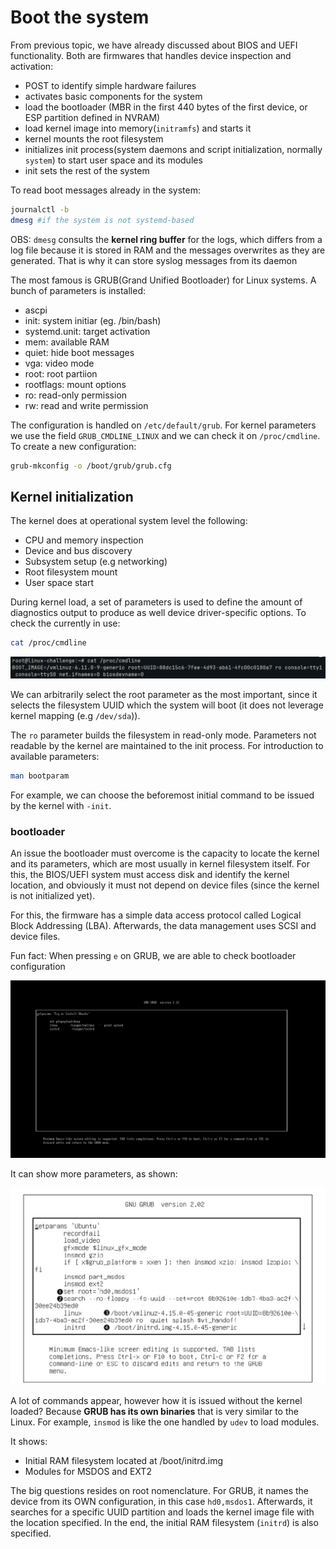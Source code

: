 # Boot the system

From previous topic, we have already discussed about BIOS and UEFI functionality. Both are firmwares that handles device inspection and activation:
- POST to identify simple hardware failures
- activates basic components for the system
- load the bootloader (MBR in the first 440 bytes of the first device, or ESP partition defined in NVRAM)
- load kernel image into memory(```initramfs```) and starts it 
- kernel mounts the root filesystem
- initializes init process(system daemons and script initialization, normally ```system```) to start user space and its modules
- init sets the rest of the system

To read boot messages already in the system:
```bash
journalctl -b
dmesg #if the system is not systemd-based
```

OBS: ```dmesg``` consults the **kernel ring buffer** for the logs, which differs from a log file because it is stored in RAM and the messages overwrites as they are generated. That is why it can store syslog messages from its daemon

The most famous is GRUB(Grand Unified Bootloader) for Linux systems. A bunch of parameters is installed:
- ascpi
- init: system initiar (eg. /bin/bash)
- systemd.unit: target activation
- mem: available RAM
- quiet: hide boot messages
- vga: video mode
- root: root partiion
- rootflags: mount options
- ro: read-only permission
- rw: read and write permission

The configuration is handled on ```/etc/default/grub```. For kernel parameters we use the field ```GRUB_CMDLINE_LINUX``` and we can check it on ```/proc/cmdline```. To create a new configuration:
```bash
grub-mkconfig -o /boot/grub/grub.cfg
```

## Kernel initialization

The kernel does at operational system level the following:
- CPU and memory inspection
- Device and bus discovery
- Subsystem setup (e.g networking)
- Root filesystem mount
- User space start


During kernel load, a set of parameters is used to define the amount of diagnostics output to produce as well device driver-specific options. To check the currently in use:
```bash
cat /proc/cmdline
```

![cmdline](../images/cmdline.png)

We can arbitrarily select the root parameter as the most important, since it selects the filesystem UUID which the system will boot (it does not leverage kernel mapping (e.g ```/dev/sda```)).

The ```ro``` parameter builds the filesystem in read-only mode. Parameters not readable by the kernel are maintained to the init process. For introduction to available parameters:
```bash
man bootparam
```

For example, we can choose the beforemost initial command to be issued by the kernel with ```-init```.

### bootloader

An issue the bootloader must overcome is the capacity to locate the kernel and its parameters, which are most usually in kernel filesystem itself. For this, the BIOS/UEFI system must access disk and identify the kernel location, and obviously it must not depend on device files (since the kernel is not initialized yet).

For this, the firmware has a simple data access protocol called Logical Block Addressing (LBA). Afterwards, the data management uses SCSI and device files.

Fun fact: When pressing ```e``` on GRUB, we are able to check bootloader configuration

![grubconfig](../images/grub-config.png)







It can show more parameters, as shown:

![grub-example](../images/grub-example.png)

A lot of commands appear, however how it is issued without the kernel loaded? Because **GRUB has its own binaries** that is very similar to the Linux. For example, ```insmod``` is like the one handled by ```udev``` to load modules.

It shows:
- Initial RAM filesystem located at /boot/initrd.img
- Modules for MSDOS and EXT2

The big questions resides on root nomenclature. For GRUB, it names the device from its OWN configuration, in this case ```hd0,msdos1```. Afterwards, it searches for a specific UUID partition and loads the kernel image file with the location specified. In the end, the initial RAM filesystem (```initrd```) is also specified.

